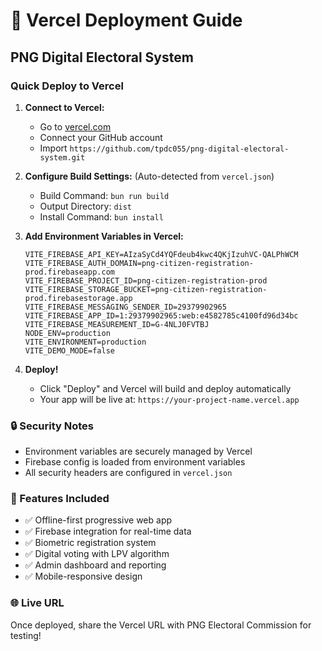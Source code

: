 # 🚀 Vercel Deployment Guide
## PNG Digital Electoral System

### Quick Deploy to Vercel

1. **Connect to Vercel:**
   - Go to [vercel.com](https://vercel.com)
   - Connect your GitHub account
   - Import `https://github.com/tpdc055/png-digital-electoral-system.git`

2. **Configure Build Settings:** (Auto-detected from `vercel.json`)
   - Build Command: `bun run build`
   - Output Directory: `dist`
   - Install Command: `bun install`

3. **Add Environment Variables in Vercel:**
   ```env
   VITE_FIREBASE_API_KEY=AIzaSyCd4YQFdeub4kwc4QKjIzuhVC-QALPhWCM
   VITE_FIREBASE_AUTH_DOMAIN=png-citizen-registration-prod.firebaseapp.com
   VITE_FIREBASE_PROJECT_ID=png-citizen-registration-prod
   VITE_FIREBASE_STORAGE_BUCKET=png-citizen-registration-prod.firebasestorage.app
   VITE_FIREBASE_MESSAGING_SENDER_ID=29379902965
   VITE_FIREBASE_APP_ID=1:29379902965:web:e4582785c4100fd96d34bc
   VITE_FIREBASE_MEASUREMENT_ID=G-4NLJ0FVTBJ
   NODE_ENV=production
   VITE_ENVIRONMENT=production
   VITE_DEMO_MODE=false
   ```

4. **Deploy!**
   - Click "Deploy" and Vercel will build and deploy automatically
   - Your app will be live at: `https://your-project-name.vercel.app`

### 🔒 Security Notes
- Environment variables are securely managed by Vercel
- Firebase config is loaded from environment variables
- All security headers are configured in `vercel.json`

### 📱 Features Included
- ✅ Offline-first progressive web app
- ✅ Firebase integration for real-time data
- ✅ Biometric registration system
- ✅ Digital voting with LPV algorithm
- ✅ Admin dashboard and reporting
- ✅ Mobile-responsive design

### 🌐 Live URL
Once deployed, share the Vercel URL with PNG Electoral Commission for testing!
